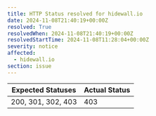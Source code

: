 ```yaml
---
title: HTTP Status resolved for hidewall.io
date: 2024-11-08T21:40:19+00:00Z
resolved: True
resolvedWhen: 2024-11-08T21:40:19+00:00Z
resolvedStartTime: 2024-11-08T11:28:04+00:00Z
severity: notice
affected:
  - hidewall.io
section: issue
---
```


| Expected Statuses | Actual Status  |
|-------------------|----------------|
| 200, 301, 302, 403 | 403 |

